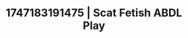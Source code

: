 ---
categories:
- Gymnastics
- Lustful narration
- Gangbang fantasy
- Erotic dream roleplay
- Lingerie worship
image: /assets/images/1747183191475.jpg
layout: post
seo:
  description: Featured content with premium Scat Fetish, ABDL Play. HD images available.
  keywords: Scat Fetish, ABDL Play
  og_image: /assets/images/1747183191475.jpg
  schema_type: VisualArtwork
tags:
- '#1747183191475'
- ABDL Play
- Scat Fetish
title: 1747183191475 | Scat Fetish ABDL Play
---